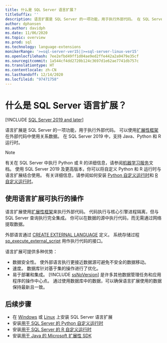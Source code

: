 ```yaml
---
title: 什么是 SQL Server 语言扩展？
titleSuffix: ''
description: 语言扩展是 SQL Server 的一项功能，用于执行外部代码。 在 SQL Server 中，支持 Java、Python 和 R。 可以使用扩展性框架在外部代码中使用关系数据。
author: dphansen
ms.author: davidph
ms.date: 11/06/2020
ms.topic: overview
ms.prod: sql
ms.technology: language-extensions
monikerRange: '>=sql-server-ver15||>=sql-server-linux-ver15'
ms.openlocfilehash: 7ee2efbd49ff1d04ae9ed2ffe442a2a9479e35cf
ms.sourcegitcommit: 1a544cf4dd2720b124c3697d1e62ae7741db757c
ms.translationtype: HT
ms.contentlocale: zh-CN
ms.lasthandoff: 12/14/2020
ms.locfileid: "97471758"
---
```

# <a name="what-is-sql-server-language-extensions"></a>什么是 SQL Server 语言扩展？
[!INCLUDE [SQL Server 2019 and later](../includes/applies-to-version/sqlserver2019.md)]

语言扩展是 SQL Server 的一项功能，用于执行外部代码。 可以使用[扩展性框架](concepts/extensibility-framework.md)在外部代码中使用关系数据。 在 SQL Server 2019 中，支持 Java、Python 和 R 运行时。

> [!NOTE]
> 有关在 SQL Server 中执行 Python 或 R 的详细信息，请参阅[机器学习服务](../machine-learning/sql-server-machine-learning-services.md)文档。 使用 SQL Server 2019 及更高版本，你可以将自定义 Python 和 R 运行时与语言扩展结合使用。 有关详细信息，请参阅如何安装 [Python 自定义运行时](../machine-learning/install/custom-runtime-python.md)和 [R 自定义运行时](../machine-learning/install/custom-runtime-r.md)。

## <a name="what-you-can-do-with-language-extensions"></a>使用语言扩展可执行的操作

语言扩展使用[扩展性框架](concepts/extensibility-framework.md)来执行外部代码。 代码执行与核心引擎进程隔离，但与 SQL Server 查询执行完全集成。 你可以在数据的源中执行代码，而无需通过网络提取数据。

外部语言通过 [CREATE EXTERNAL LANGUAGE](../t-sql/statements/create-external-language-transact-sql.md) 定义。 系统存储过程 [sp_execute_external_script](../relational-databases/system-stored-procedures/sp-execute-external-script-transact-sql.md) 用作执行代码的接口。

语言扩展可提供多种优势：

+ 数据安全性。 使外部语言执行更接近数据源可避免不安全的数据移动。
+ 速度。 数据库针对基于集的操作进行了优化。 
+ 易于部署和集成。 [!INCLUDE [ssNoVersion](../includes/ssnoversion-md.md)] 是许多其他数据管理任务和应用程序的操作中心点。 通过使用数据库中的数据，可以确保语言扩展使用的数据保持最新且一致。

## <a name="next-steps"></a>后续步骤

+ 在 [Windows](install/windows-java.md) 或 [Linux](../linux/sql-server-linux-setup-language-extensions-java.md) 上安装 SQL Server 语言扩展
+ 安装[用于 SQL Server 的 Python 自定义运行时](../machine-learning/install/custom-runtime-python.md)
+ 安装[用于 SQL Server 的 R 自定义运行时](../machine-learning/install/custom-runtime-r.md)
+ 安装[用于 Java 的 Microsoft 扩展性 SDK](how-to/extensibility-sdk-java-sql-server.md)

